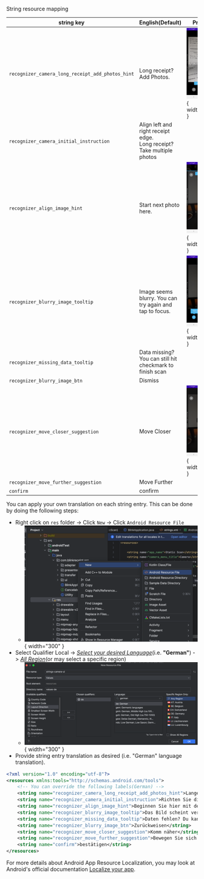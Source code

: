 String resource mapping

| string key                                                        | English(Default)                                                  | Preview
| ---------------------------------------------------------------   | ----------------------------------------------------------------- | ----------------------------------------------------------------- |
| `recognizer_camera_long_receipt_add_photos_hint`                  | Long receipt? Add Photos.                                         | ![](./mkdocs/images/override_labels_blinkreceipt_camera_ui_4.png){ width="300" } |
| `recognizer_camera_initial_instruction`                           | Align left and right receipt edge.<br/>Long receipt? Take multiple photos      |                                                      |
| `recognizer_align_image_hint`                                     | Start next photo here.                                            | ![](./mkdocs/images/override_labels_blinkreceipt_camera_ui_6.png){ width="300" } |
| `recognizer_blurry_image_tooltip`                                 | Image seems blurry. You can<br/>try again and tap to focus.  | ![](./mkdocs/images/override_labels_blinkreceipt_camera_ui_3.png){ width="300" } |
| `recognizer_missing_data_tooltip`                                 | Data missing? You can still hit<br/>checkmark to finish scan |                                                                        |
| `recognizer_blurry_image_btn`                                     | Dismiss |                                                                                                                             |
| `recognizer_move_closer_suggestion`                               | Move Closer | ![](./mkdocs/images/override_labels_blinkreceipt_camera_ui_5.png){ width="300" } |
| `recognizer_move_further_suggestion`                              | Move Further |                                                                                                                        |
| `confirm`                                                         | confirm |                                                                                                                             |


You can apply your own translation on each string entry. This can be done by doing the following steps:

- Right click on `res` folder -> Click `New` -> Click `Android Resource File`
    - ![](./mkdocs/images/override_labels_blinkreceipt_camera_ui_1.png){ width="300" }
- Select Qualifier Local -> <i><u>Select your desired Language</i></u>(i.e. <b>"German"</b>) -> <i><u>All Region</i></u>(or may select a specific region)
    - ![](./mkdocs/images/override_labels_blinkreceipt_camera_ui_2.png){ width="300" }
- Provide string entry translation as desired (i.e. "German" language translation).
```xml
<?xml version="1.0" encoding="utf-8"?>
<resources xmlns:tools="http://schemas.android.com/tools">
    <!-- You can override the following labels(German) -->
    <string name="recognizer_camera_long_receipt_add_photos_hint">Lange Quittung? Fotos hinzufügen.</string>
    <string name="recognizer_camera_initial_instruction">Richten Sie die linke und rechte Bonkante aus.\nLange Quittung? Machen Sie mehrere Fotos</string>
    <string name="recognizer_align_image_hint">Beginnen Sie hier mit dem nächsten Foto.</string>
    <string name="recognizer_blurry_image_tooltip">Das Bild scheint verschwommen zu sein. Du kannst\nVersuchen Sie es erneut und tippen Sie, um zu fokussieren.</string>
    <string name="recognizer_missing_data_tooltip">Daten fehlen? Du kannst immer noch zuschlagen\nMarkieren Sie das Häkchen, um den Scanvorgang abzuschließen</string>
    <string name="recognizer_blurry_image_btn">Zurückweisen</string>
    <string name="recognizer_move_closer_suggestion">Komm näher</string>
    <string name="recognizer_move_further_suggestion">Bewegen Sie sich weiter</string>
    <string name="confirm">bestätigen</string>
</resources>
```


For more details about Android App Resource Localization, you may look at Android's official documentation [Localize your app](https://developer.android.com/guide/topics/resources/localization).
